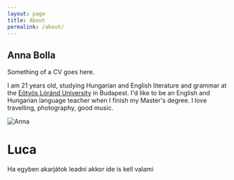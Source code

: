 ```yaml
---
layout: page
title: About
permalink: /about/
---
```

## Anna Bolla

Something of a CV goes here.

I am 21 years old, studying Hungarian and English literature and grammar at the [Eötvös Lóránd University](https://elte.hu) in Budapest. I'd like to be an English and Hungarian language teacher when I finish my Master's degree. I love travelling, photography, good music.

![Anna](/pics/anna.png)


# Luca

Ha egyben akarjátok leadni akkor ide is kell valami



